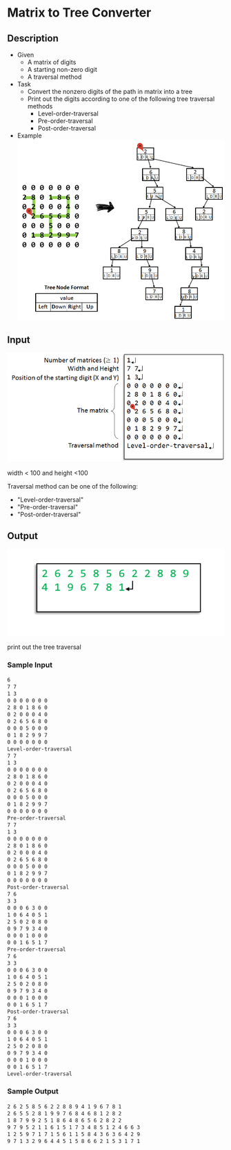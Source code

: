 # Matrix to Tree Converter
## Description
- Given
  - A matrix of digits
  - A starting non-zero digit
  - A traversal method
- Task
  - Convert the nonzero digits of the path in matrix into a tree
  - Print out the digits according to one of the following tree traversal methods
    - Level-order-traversal
    - Pre-order-traversal
    - Post-order-traversal
- Example
![convert_example](./images/image.png)
## Input
![input](./images/input.png)

width < 100 and height <100 

Traversal method can be one of the following:

* "Level-order-traversal"
* "Pre-order-traversal"
* "Post-order-traversal"
## Output
![output](./images/output.png)

print out the tree traversal
### Sample Input
```
6
7 7
1 3
0 0 0 0 0 0 0
2 8 0 1 8 6 0
0 2 0 0 0 4 0
0 2 6 5 6 8 0
0 0 0 5 0 0 0
0 1 8 2 9 9 7
0 0 0 0 0 0 0
Level-order-traversal
7 7
1 3
0 0 0 0 0 0 0
2 8 0 1 8 6 0
0 2 0 0 0 4 0
0 2 6 5 6 8 0
0 0 0 5 0 0 0
0 1 8 2 9 9 7
0 0 0 0 0 0 0
Pre-order-traversal
7 7
1 3
0 0 0 0 0 0 0
2 8 0 1 8 6 0
0 2 0 0 0 4 0
0 2 6 5 6 8 0
0 0 0 5 0 0 0
0 1 8 2 9 9 7
0 0 0 0 0 0 0
Post-order-traversal
7 6
3 3
0 0 0 6 3 0 0
1 0 6 4 0 5 1
2 5 0 2 0 8 0
0 9 7 9 3 4 0
0 0 0 1 0 0 0
0 0 1 6 5 1 7
Pre-order-traversal
7 6
3 3
0 0 0 6 3 0 0
1 0 6 4 0 5 1
2 5 0 2 0 8 0
0 9 7 9 3 4 0
0 0 0 1 0 0 0
0 0 1 6 5 1 7
Post-order-traversal
7 6
3 3
0 0 0 6 3 0 0
1 0 6 4 0 5 1
2 5 0 2 0 8 0
0 9 7 9 3 4 0
0 0 0 1 0 0 0
0 0 1 6 5 1 7
Level-order-traversal
```
### Sample Output
```
2 6 2 5 8 5 6 2 2 8 8 9 4 1 9 6 7 8 1
2 6 5 5 2 8 1 9 9 7 6 8 4 6 8 1 2 8 2
1 8 7 9 9 2 5 1 8 6 4 8 6 5 6 2 8 2 2
9 7 9 5 2 1 1 6 1 5 1 7 3 4 8 5 1 2 4 6 6 3
1 2 5 9 7 1 7 1 5 6 1 1 5 8 4 3 6 3 6 4 2 9
9 7 1 3 2 9 6 4 4 5 1 5 8 6 6 2 1 5 3 1 7 1
```
